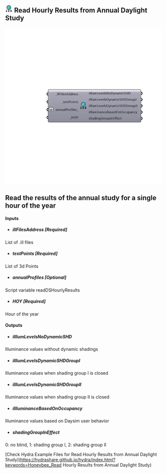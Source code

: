 ## ![](../../images/icons/Read_Hourly_Results_from_Annual_Daylight_Study.png) Read Hourly Results from Annual Daylight Study

![](../../images/components/Read_Hourly_Results_from_Annual_Daylight_Study.png)

Read the results of the annual study for a single hour of the year
 -
 

#### Inputs
* ##### illFilesAddress [Required]
List of .ill files
* ##### testPoints [Required]
List of 3d Points
* ##### annualProfiles [Optional]
Script variable readDSHourlyResults
* ##### HOY [Required]
Hour of the year

#### Outputs
* ##### iIllumLevelsNoDynamicSHD
Illuminance values without dynamic shadings
* ##### iIllumLevelsDynamicSHDGroupI
Illuminance values when shading group I is closed
* ##### iIllumLevelsDynamicSHDGroupII
Illuminance values when shading group II is closed
* ##### iIlluminanceBasedOnOccupancy
Illuminance values based on Daysim user behavior
* ##### shadingGroupInEffect
0: no blind, 1: shading group I, 2: shading group II


[Check Hydra Example Files for Read Hourly Results from Annual Daylight Study](https://hydrashare.github.io/hydra/index.html?keywords=Honeybee_Read Hourly Results from Annual Daylight Study)